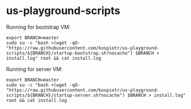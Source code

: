 # us-playground-scripts

Running for bootstrap VM:

```
export BRANCH=master
sudo su -c "bash <(wget -qO- "https://raw.githubusercontent.com/kospiotr/us-playground-scripts/${BRANCH}/startup-bootstrap.sh?nocache") $BRANCH > install.log" root && cat install.log
```

Running for server VM:

```
export BRANCH=master
sudo su -c "bash <(wget -qO- "https://raw.githubusercontent.com/kospiotr/us-playground-scripts/${BRANCH}/startup-server.sh?nocache") $BRANCH > install.log" root && cat install.log
```
